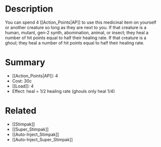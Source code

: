 # Description
You can spend 4 [[Action_Points|AP]] to use this medicinal item on yourself or another creature so long as they are next to you. If that creature is a human, mutant, gen-2 synth, abomination, animal, or insect; they heal a number of hit points equal to half their healing rate. If that creature is a ghoul; they heal a number of hit points equal to half their healing rate.
# Summary
- [[Action_Points|AP]]: 4
- Cost: 30c
- [[Load]]: 4
- Effect: heal = 1/2 healing rate (ghouls only heal 1/4)
# Related
- [[Stimpak]]
- [[Super_Stimpak]]
- [[Auto-Inject_Stimpak]]
- [[Auto-Inject_Super_Stimpak]]